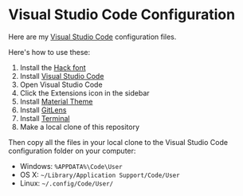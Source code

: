Visual Studio Code Configuration
=======

Here are my [Visual Studio Code](https://code.visualstudio.com/) configuration files.

Here's how to use these:

1. Install the [Hack font](https://github.com/chrissimpkins/Hack)
2. Install [Visual Studio Code](https://code.visualstudio.com/)
3. Open Visual Studio Code
4. Click the Extensions icon in the sidebar
5. Install [Material Theme](https://marketplace.visualstudio.com/items?itemName=Equinusocio.vsc-material-theme)
6. Install [GitLens](https://marketplace.visualstudio.com/items?itemName=eamodio.gitlens)
7. Install [Terminal](https://marketplace.visualstudio.com/items?itemName=formulahendry.terminal)
8. Make a local clone of this repository

Then copy all the files in your local clone to the Visual Studio Code configuration folder on your computer:

- Windows: `%APPDATA%\Code\User`
- OS X: `~/Library/Application Support/Code/User`
- Linux: `~/.config/Code/User/`
